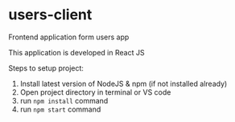 # users-client
Frontend application form users app 

This application is developed in React JS

Steps to setup project:
1. Install latest version of NodeJS & npm (if not installed already)
2. Open project directory in terminal or VS code
3. run `npm install` command
4. run `npm start` command 